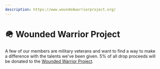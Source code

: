 ```yaml
---
description: https://www.woundedwarriorproject.org/
---
```


# 🪖 Wounded Warrior Project

A few of our members are military veterans and want to find a way to make a difference with the talents we've been given. 5% of all drop proceeds will be donated to the [Wounded Warrior Project](https://www.woundedwarriorproject.org).
